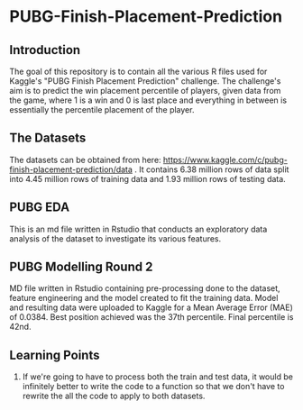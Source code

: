 # PUBG-Finish-Placement-Prediction

## Introduction

The goal of this repository is to contain all the various R files used for Kaggle's "PUBG Finish Placement Prediction" challenge.  The challenge's aim is to predict the win placement percentile of players, given data from the game, where 1 is a win and 0 is last place and everything in between is essentially the percentile placement of the player.

## The Datasets
The datasets can be obtained from here: https://www.kaggle.com/c/pubg-finish-placement-prediction/data .  It contains 6.38 million rows of data split into 4.45 million rows of training data and 1.93 million rows of testing data.  

## PUBG EDA
This is an md file written in Rstudio that conducts an exploratory data analysis of the dataset to investigate its various features.  

## PUBG Modelling Round 2
MD file written in Rstudio containing pre-processing done to the dataset, feature engineering and the model created to fit the training data.  Model and resulting data were uploaded to Kaggle for a Mean Average Error (MAE) of 0.0384.  Best position achieved was the 37th percentile.  Final percentile is 42nd.

## Learning Points
1. If we're going to have to process both the train and test data, it would be infinitely better to write the code to a function so that we don't have to rewrite the all the code to apply to both datasets.
